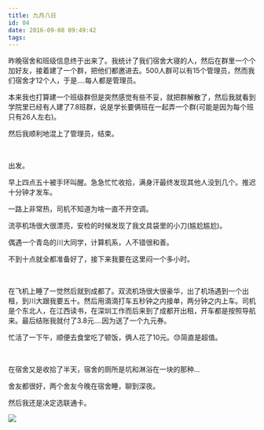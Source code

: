 ```yaml
---
title: 九月八日
id: 04
date: 2016-09-08 09:49:42
tags:
---
```


昨晚宿舍和班级信息终于出来了。我统计了我们宿舍大寝的人，然后在群里一个个加好友，接着建了一个群，把他们都邀进去。500人群可以有15个管理员，然而我们宿舍才12个人，于是....每人都是管理员。

本来我也打算建一个班级群但是突然感觉有些不妥，就把群解散了，然后我就看到学院里已经有人建了7.8班群，说是学长要俩班在一起弄一个群(可能是因为每个班只有26人左右)。

然后我顺利地混上了管理员，结束。

&nbsp;

出发。

早上四点五十被手环叫醒。急急忙忙收拾，满身汗最终发现其他人没到几个。推迟十分钟才发车。

一路上非常热，司机不知道为啥一直不开空调。

流亭机场很大很漂亮，安检的时候发现了我文具袋里的小刀(尴尬尴尬)。

偶遇一个青岛的川大同学，计算机系，人不错很和善。

不到十点就全都准备好了，接下来我要在这里闷一个多小时。

&nbsp;

在飞机上睡了一觉然后就到成都了。双流机场很大很豪华，出了机场遇到一个出租，到川大跟我要五十。然后用滴滴打车五秒钟之内接单，两分钟之内上车。司机是个东北人，在江西读书，在深圳工作而后来到了成都开出租，开车都是按照导航来。最后结账我就付了3.8元....因为送了一个九元券。

忙活了一下午，顺便去食堂吃了顿饭，俩人花了10元。&#x1f613;简直是超值。

&nbsp;

在宿舍又是收拾了半天，宿舍的厕所是坑和淋浴在一块的那种...

舍友都很好，两个舍友今晚在宿舍睡，聊到深夜。

然后我还是决定选联通卡。

![](http://img.cyrise.cn/wp-content/uploads/2016/09/5274901820160830223253044_640.jpg)
